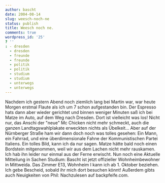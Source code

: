 ```yaml
---
author: bascht
date: 2004-08-14
slug: weesch-noch-ne
status: publish
title: Weesch noch ne.
comments: true
wordpress_id: '25'
? ''
: - dresden
  - dresden
  - freunde
  - freunde
  - politik
  - politik
  - studium
  - studium
  - unterwegs
  - unterwegs
---
```


Nachdem ich gestern Abend noch ziemlich lang bei Martin war, war
heute Morgen erstmal Flaute als ich um 7 schon aufgestanden bin.
Der Espresso hats dann aber wieder gerichtet und binnen weniger
Minuten saß ich bei Matze im Auto, auf dem Weg nach Dresden. Dort
ist vielleicht was los! Nicht nur, das Anschi der "neue" Mc Chicken
nicht mehr schmeckt, auch die ganzen Landtagswahlplakate erweckten
nichts als Übelkeit... Aber auf der Nürnberger Straße ham wir dann
doch noch was tolles gesehen: Ein Mann, ein Fahrrad, und eine
überdimensionale Fahne der Kommunistischen Partei Italiens. Ein
tolles Bild, kann ich da nur sagen. Matze hätte bald noch einen
Bordstein mitgenommen, weil wir aus dem Lachen nicht mehr
rauskamen. Ich hab ihn leider nur einmal aus der Ferne erwischt.
Nun noch eine Aktuelle Mitteilung in Sachen Studium: Bascht ist
jetzt offizieller Wohnheimbewohner in Mittweida. Das Zimmer E13,
Wohnheim I kann ich ab 1. Oktober beziehen. Ich gebe Bescheid,
sobald ihr mich dort besuchen könnt! Außerdem gibts auch
Neuigkeiten von Phil: Nachzulesen auf backpfeife.com.


